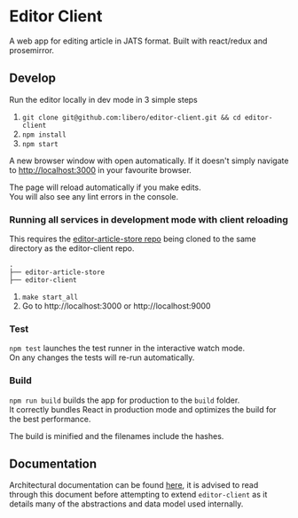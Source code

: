 # Editor Client

A web app for editing article in JATS format. Built with react/redux and prosemirror.  

## Develop

Run the editor locally in dev mode in 3 simple steps

1. `git clone git@github.com:libero/editor-client.git && cd editor-client`
2. `npm install`
3. `npm start`

A new browser window with open automatically. 
If it doesn't simply navigate to [http://localhost:3000](http://localhost:3000)
in your favourite browser.

The page will reload automatically if you make edits.<br />
You will also see any lint errors in the console.

### Running all services in development mode with client reloading

This requires the [editor-article-store repo](https://github.com/libero/editor-article-store) being cloned to the same directory as the editor-client repo.

```
.
├── editor-article-store
├── editor-client
```

1. `make start_all`
2. Go to http://localhost:3000 or http://localhost:9000

### Test
`npm test` launches the test runner in the interactive watch mode.<br />
On any changes the tests will re-run automatically.

### Build

`npm run build` builds the app for production to the `build` folder.<br />
It correctly bundles React in production mode and optimizes the build for the best performance.

The build is minified and the filenames include the hashes.<br />

## Documentation

Architectural documentation can be found [here](./docs/architecture.md), it is advised to read through this document before attempting to extend `editor-client` as it details many of the abstractions and data model used internally.